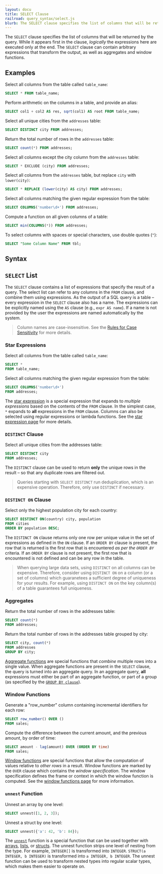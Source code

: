 ```yaml
---
layout: docu
title: SELECT Clause
railroad: query_syntax/select.js
blurb: The SELECT clause specifies the list of columns that will be returned by the query.
---
```


The `SELECT` clause specifies the list of columns that will be returned by the query. While it appears first in the clause, *logically* the expressions here are executed only at the end. The `SELECT` clause can contain arbitrary expressions that transform the output, as well as aggregates and window functions.

## Examples

Select all columns from the table called `table_name`:

```sql
SELECT * FROM table_name;
```

Perform arithmetic on the columns in a table, and provide an alias:

```sql
SELECT col1 + col2 AS res, sqrt(col1) AS root FROM table_name;
```

Select all unique cities from the `addresses` table:

```sql
SELECT DISTINCT city FROM addresses;
```

Return the total number of rows in the `addresses` table:

```sql
SELECT count(*) FROM addresses;
```

Select all columns except the city column from the `addresses` table:

```sql
SELECT * EXCLUDE (city) FROM addresses;
```

Select all columns from the `addresses` table, but replace `city` with `lower(city)`:

```sql
SELECT * REPLACE (lower(city) AS city) FROM addresses;
```

Select all columns matching the given regular expression from the table:

```sql
SELECT COLUMNS('number\d+') FROM addresses;
```

Compute a function on all given columns of a table:

```sql
SELECT min(COLUMNS(*)) FROM addresses;
```

To select columns with spaces or special characters, use double quotes (`"`):

```sql
SELECT "Some Column Name" FROM tbl;
```

## Syntax

<div id="rrdiagram"></div>

## `SELECT` List

The `SELECT` clause contains a list of expressions that specify the result of a query. The select list can refer to any columns in the `FROM` clause, and combine them using expressions. As the output of a SQL query is a table – every expression in the `SELECT` clause also has a name. The expressions can be explicitly named using the `AS` clause (e.g., `expr AS name`). If a name is not provided by the user the expressions are named automatically by the system.

> Column names are case-insensitive. See the [Rules for Case Sensitivity](../keywords_and_identifiers#rules-for-case-sensitivity) for more details.

### Star Expressions

Select all columns from the table called `table_name`:

```sql
SELECT *
FROM table_name;
```

Select all columns matching the given regular expression from the table:

```sql
SELECT COLUMNS('number\d+')
FROM addresses;
```

The [star expression](../expressions/star) is a special expression that expands to *multiple expressions* based on the contents of the `FROM` clause. In the simplest case, `*` expands to **all** expressions in the `FROM` clause. Columns can also be selected using regular expressions or lambda functions. See the [star expression page](../expressions/star) for more details.

### `DISTINCT` Clause

Select all unique cities from the addresses table:

```sql
SELECT DISTINCT city
FROM addresses;
```

The `DISTINCT` clause can be used to return **only** the unique rows in the result – so that any duplicate rows are filtered out.

> Queries starting with `SELECT DISTINCT` run deduplication, which is an expensive operation. Therefore, only use `DISTINCT` if necessary.

### `DISTINCT ON` Clause

Select only the highest population city for each country:

```sql
SELECT DISTINCT ON(country) city, population
FROM cities
ORDER BY population DESC;
```

The `DISTINCT ON` clause returns only one row per unique value in the set of expressions as defined in the `ON` clause. If an `ORDER BY` clause is present, the row that is returned is the first row that is encountered *as per the `ORDER BY`* criteria. If an `ORDER BY` clause is not present, the first row that is encountered is not defined and can be any row in the table.

> When querying large data sets, using `DISTINCT` on all columns can be expensive. Therefore, consider using `DISTINCT ON` on a column (or a set of columns) which guaranetees a sufficient degree of uniqueness for your results. For example, using `DISTINCT ON` on the key column(s) of a table guarantees full uniqueness.

### Aggregates

Return the total number of rows in the addresses table:

```sql
SELECT count(*)
FROM addresses;
```

Return the total number of rows in the addresses table grouped by city:

```sql
SELECT city, count(*)
FROM addresses
GROUP BY city;
```

[Aggregate functions](../aggregates) are special functions that *combine* multiple rows into a single value. When aggregate functions are present in the `SELECT` clause, the query is turned into an aggregate query. In an aggregate query, **all** expressions must either be part of an aggregate function, or part of a group (as specified by the [`GROUP BY clause`](groupby)).

### Window Functions

Generate a "row_number" column containing incremental identifiers for each row:

```sql
SELECT row_number() OVER ()
FROM sales;
```

Compute the difference between the current amount, and the previous amount, by order of time:

```sql
SELECT amount - lag(amount) OVER (ORDER BY time)
FROM sales;
```

[Window functions](../window_functions) are special functions that allow the computation of values relative to *other rows* in a result. Window functions are marked by the `OVER` clause which contains the *window specification*. The window specification defines the frame or context in which the window function is computed. See the [window functions page](../window_functions) for more information.

### `unnest` Function

Unnest an array by one level:

```sql
SELECT unnest([1, 2, 3]);
```

Unnest a struct by one level:

```sql
SELECT unnest({'a': 42, 'b': 84});
```

The [`unnest`](unnest) function is a special function that can be used together with [arrays](../data_types/array), [lists](../data_types/list), or [structs](../data_types/struct). The unnest function strips one level of nesting from the type. For example, `INTEGER[]` is transformed into `INTEGER`. `STRUCT(a INTEGER, b INTEGER)` is transformed into `a INTEGER, b INTEGER`. The unnest function can be used to transform nested types into regular scalar types, which makes them easier to operate on.
